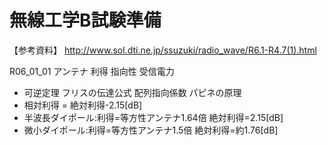 # 無線工学B試験準備

【参考資料】
http://www.sol.dti.ne.jp/ssuzuki/radio_wave/R6.1-R4.7(1).html

R06_01_01 アンテナ 利得 指向性 受信電力
- 可逆定理 フリスの伝達公式 配列指向係数 パピネの原理
- 相対利得 = 絶対利得-2.15[dB]
- 半波長ダイポール:利得=等方性アンテナ1.64倍 絶対利得=2.15[dB]
- 微小ダイポール:利得=等方性アンテナ1.5倍 絶対利得=約1.76[dB]


